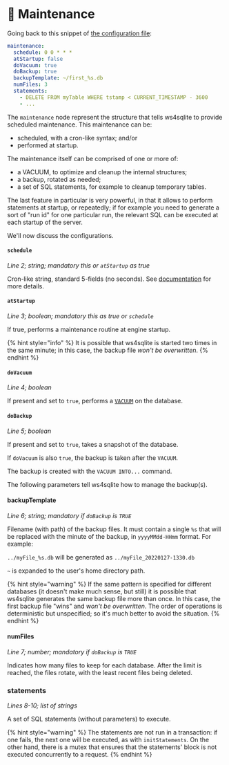 # 🔨 Maintenance

Going back to this snippet of [the configuration file](configuration-file.md):

```yaml
maintenance:
  schedule: 0 0 * * *
  atStartup: false
  doVacuum: true
  doBackup: true
  backupTemplate: ~/first_%s.db
  numFiles: 3
  statements:
    - DELETE FROM myTable WHERE tstamp < CURRENT_TIMESTAMP - 3600
    - ... 
```

The `maintenance` node represent the structure that tells ws4sqlite to provide scheduled maintenance. This maintenance
can be:

- scheduled, with a cron-like syntax; and/or
- performed at startup.

The maintenance itself can be comprised of one or more of:

- a VACUUM, to optimize and cleanup the internal structures;
- a backup, rotated as needed;
- a set of SQL statements, for example to cleanup temporary tables.

The last feature in particular is very powerful, in that it allows to perform statements at startup, or repeatedly; if
for example you need to generate a sort of "run id" for one particular run, the relevant SQL can be executed at each
startup of the server.

We'll now discuss the configurations.

#### `schedule`

_Line 2; string; mandatory this or `atStartup` as true_

Cron-like string, standard 5-fields (no seconds). See [documentation](https://www.adminschoice.com/crontab-quick-reference) for more details.

#### `atStartup`

_Line 3; boolean; mandatory this as true or `schedule`_

If true, performs a maintenance routine at engine startup.

{% hint style="info" %}
It is possible that ws4sqlite is started two times in the same minute; in this case, the backup file _won't be overwritten_.
{% endhint %}

#### `doVacuum`

_Line 4; boolean_

If present and set to `true`, performs a [`VACUUM`](https://www.sqlite.org/lang\_vacuum.html) on the database.

#### `doBackup`

_Line 5; boolean_

If present and set to `true`, takes a snapshot of the database.

If `doVacuum` is also `true`, the backup is taken after the `VACUUM`.

The backup is created with the `VACUUM INTO...` command.

The following parameters tell ws4sqlite how to manage the backup(s).

#### backupTemplate

_Line 6; string; mandatory if `doBackup` is `TRUE`_

Filename (with path) of the backup files. It must contain a single `%s` that will be replaced with the minute of the 
backup, in `yyyyMMdd-HHmm` format. For example:

`../myFile_%s.db` will be generated as `../myFile_20220127-1330.db`

`~` is expanded to the user's home directory path.

{% hint style="warning" %}
If the same pattern is specified for different databases (it doesn't make much sense, but still) it is possible that
ws4sqlite generates the same backup file more than once. In this case, the first backup file "wins" and _won't be
overwritten_. The order of operations is deterministic but unspecified; so it's much better to avoid the situation.
{% endhint %}

#### numFiles

_Line 7; number; mandatory if `doBackup` is `TRUE`_

Indicates how many files to keep for each database. After the limit is reached, the files rotate, with the least recent files being deleted.

### statements

_Lines 8-10; list of strings_

A set of SQL statements (without parameters) to execute. 

{% hint style="warning" %}
The statements are not run in a transaction: if one fails, the next one will be executed, as with `initStatements`. On
the other hand, there is a mutex that ensures that the statements' block is not executed concurrently to a request.
{% endhint %}
